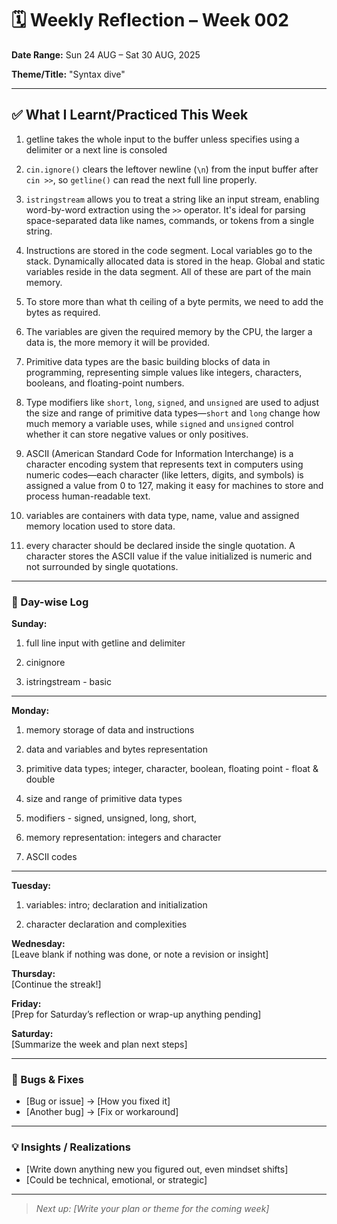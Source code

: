 # 🗓️ Weekly Reflection – Week 002

**Date Range:** Sun 24 AUG – Sat 30 AUG, 2025

**Theme/Title:** "Syntax dive"

---

## ✅ What I Learnt/Practiced This Week

1. getline takes the whole input to the buffer unless specifies using a delimiter or a next line is consoled

2. `cin.ignore()` clears the leftover newline (`\n`) from the input buffer after `cin >>`, so `getline()` can read the next full line properly.

3. `istringstream` allows you to treat a string like an input stream, enabling word-by-word extraction using the `>>` operator. It's ideal for parsing space-separated data like names, commands, or tokens from a single string.

4. Instructions are stored in the code segment. Local variables go to the stack. Dynamically allocated data is stored in the heap. Global and static variables reside in the data segment. All of these are part of the main memory.

5. To store more than what th ceiling of a byte permits, we need to add the bytes as required.

6. The variables are given the required memory by the CPU, the larger a data is, the more memory it will be provided.

7. Primitive data types are the basic building blocks of data in programming, representing simple values like integers, characters, booleans, and floating-point numbers.

8. Type modifiers like `short`, `long`, `signed`, and `unsigned` are used to adjust the size and range of primitive data types—`short` and `long` change how much memory a variable uses, while `signed` and `unsigned` control whether it can store negative values or only positives.

9. ASCII (American Standard Code for Information Interchange) is a character encoding system that represents text in computers using numeric codes—each character (like letters, digits, and symbols) is assigned a value from 0 to 127, making it easy for machines to store and process human-readable text.

10. variables are containers with data type, name, value and assigned memory location used to store data.

11. every character should be declared inside the single quotation. A character stores the ASCII value if the value initialized is numeric and not surrounded by single quotations.

---

### 📆 Day-wise Log

**Sunday:**

1. full line input with getline and delimiter

2. cinignore

3. istringstream - basic

---

**Monday:**  

1. memory storage of data and instructions

2. data and variables and bytes representation

3. primitive data types; integer, character, boolean, floating point - float & double

4. size and range of primitive data types

5. modifiers - signed, unsigned, long, short,

6. memory representation: integers and character

7. ASCII codes

---

**Tuesday:**  

1. variables: intro; declaration and initialization

2. character declaration and complexities

**Wednesday:**  
[Leave blank if nothing was done, or note a revision or insight]

**Thursday:**  
[Continue the streak!]

**Friday:**  
[Prep for Saturday’s reflection or wrap-up anything pending]

**Saturday:**  
[Summarize the week and plan next steps]

---

### 🧩 Bugs & Fixes

- [Bug or issue] → [How you fixed it]  
- [Another bug] → [Fix or workaround]

---

### 💡 Insights / Realizations

- [Write down anything new you figured out, even mindset shifts]
- [Could be technical, emotional, or strategic]

---

> _Next up: [Write your plan or theme for the coming week]_
